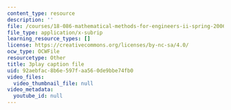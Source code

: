 ```yaml
---
content_type: resource
description: ''
file: /courses/18-086-mathematical-methods-for-engineers-ii-spring-2006/92aebfac8b6e597faa560de9bbe74fb0_S6dw885-SZI.vtt
file_type: application/x-subrip
learning_resource_types: []
license: https://creativecommons.org/licenses/by-nc-sa/4.0/
ocw_type: OCWFile
resourcetype: Other
title: 3play caption file
uid: 92aebfac-8b6e-597f-aa56-0de9bbe74fb0
video_files:
  video_thumbnail_file: null
video_metadata:
  youtube_id: null
---
```

